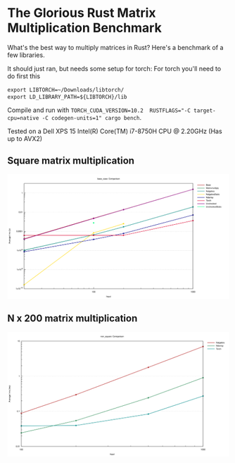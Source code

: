 # The Glorious Rust Matrix Multiplication Benchmark

What's the best way to multiply matrices in Rust? Here's a benchmark of a few libraries.

It should just ran, but needs some setup for torch:
For torch you'll need to do first this
```
export LIBTORCH=~/Downloads/libtorch/  
export LD_LIBRARY_PATH=${LIBTORCH}/lib 
```
Compile and run with `TORCH_CUDA_VERSION=10.2  RUSTFLAGS="-C target-cpu=native -C codegen-units=1" cargo bench`. 

Tested on a Dell XPS 15 Intel(R) Core(TM) i7-8750H CPU @ 2.20GHz (Has up to AVX2)
## Square matrix multiplication
<img src="base_case.svg"/>

## N x 200 matrix multiplication
<img src="non_square.svg"/>
